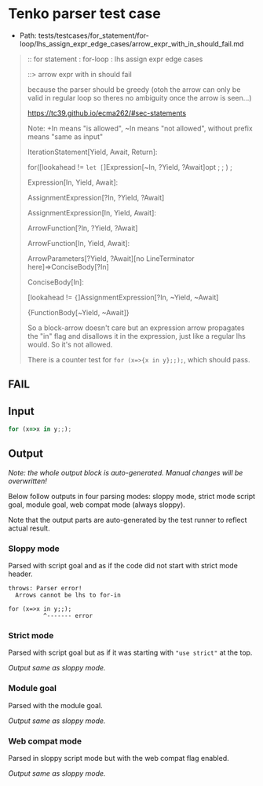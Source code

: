 # Tenko parser test case

- Path: tests/testcases/for_statement/for-loop/lhs_assign_expr_edge_cases/arrow_expr_with_in_should_fail.md

> :: for statement : for-loop : lhs assign expr edge cases
>
> ::> arrow expr with in should fail
>
> because the parser should be greedy (otoh the arrow can only be valid in regular loop so theres no ambiguity once the arrow is seen...)
>
> https://tc39.github.io/ecma262/#sec-statements
>
> Note: +In means "is allowed", ~In means "not allowed", without prefix means "same as input"
>
> IterationStatement[Yield, Await, Return]:
>
> for([lookahead != `let [`]Expression[~In, ?Yield, ?Await]opt ; ; ) ;
>
> Expression[In, Yield, Await]:
>
> AssignmentExpression[?In, ?Yield, ?Await]
>
> AssignmentExpression[In, Yield, Await]:
>
> ArrowFunction[?In, ?Yield, ?Await]
>
> ArrowFunction[In, Yield, Await]:
>
> ArrowParameters[?Yield, ?Await][no LineTerminator here]=>ConciseBody[?In]
>
> ConciseBody[In]:
>
> [lookahead != `{`]AssignmentExpression[?In, ~Yield, ~Await]
>
> {FunctionBody[~Yield, ~Await]}
>
> So a block-arrow doesn't care but an expression arrow propagates the "in" flag and disallows it in the expression, just like a regular lhs would. So it's not allowed.
>
> There is a counter test for `for (x=>{x in y};;);`, which should pass.

## FAIL

## Input

`````js
for (x=>x in y;;);
`````

## Output

_Note: the whole output block is auto-generated. Manual changes will be overwritten!_

Below follow outputs in four parsing modes: sloppy mode, strict mode script goal, module goal, web compat mode (always sloppy).

Note that the output parts are auto-generated by the test runner to reflect actual result.

### Sloppy mode

Parsed with script goal and as if the code did not start with strict mode header.

`````
throws: Parser error!
  Arrows cannot be lhs to for-in

for (x=>x in y;;);
          ^------- error
`````

### Strict mode

Parsed with script goal but as if it was starting with `"use strict"` at the top.

_Output same as sloppy mode._

### Module goal

Parsed with the module goal.

_Output same as sloppy mode._

### Web compat mode

Parsed in sloppy script mode but with the web compat flag enabled.

_Output same as sloppy mode._
